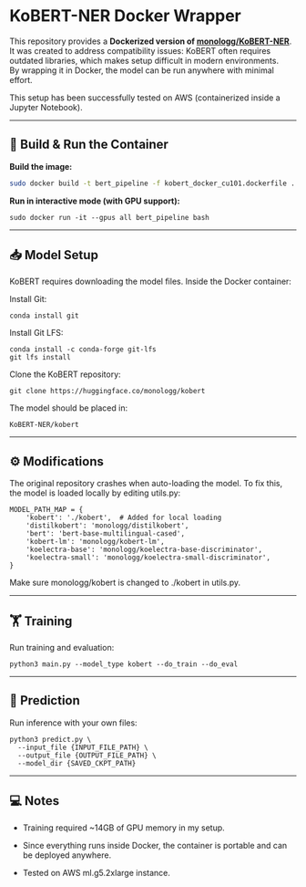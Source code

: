 # KoBERT-NER Docker Wrapper

This repository provides a **Dockerized version of [monologg/KoBERT-NER](https://github.com/monologg/KoBERT-NER)**.  
It was created to address compatibility issues: KoBERT often requires outdated libraries, which makes setup difficult in modern environments.  
By wrapping it in Docker, the model can be run anywhere with minimal effort.

This setup has been successfully tested on AWS (containerized inside a Jupyter Notebook).

---

## 🚀 Build & Run the Container

**Build the image:**
```bash
sudo docker build -t bert_pipeline -f kobert_docker_cu101.dockerfile .
```

**Run in interactive mode (with GPU support):**
```
sudo docker run -it --gpus all bert_pipeline bash
```

---

## 📥 Model Setup

KoBERT requires downloading the model files. Inside the Docker container:

Install Git:

```
conda install git
```

Install Git LFS:

```
conda install -c conda-forge git-lfs
git lfs install
```

Clone the KoBERT repository:

```
git clone https://huggingface.co/monologg/kobert
```

The model should be placed in:

```
KoBERT-NER/kobert
```

---

## ⚙️ Modifications

The original repository crashes when auto-loading the model.
To fix this, the model is loaded locally by editing utils.py:

```
MODEL_PATH_MAP = {
    'kobert': './kobert',  # Added for local loading
    'distilkobert': 'monologg/distilkobert',
    'bert': 'bert-base-multilingual-cased',
    'kobert-lm': 'monologg/kobert-lm',
    'koelectra-base': 'monologg/koelectra-base-discriminator',
    'koelectra-small': 'monologg/koelectra-small-discriminator',
}
```

Make sure monologg/kobert is changed to ./kobert in utils.py.

---

## 🏋️ Training

Run training and evaluation:

```
python3 main.py --model_type kobert --do_train --do_eval
```

---

## 🔮 Prediction

Run inference with your own files:

```
python3 predict.py \
  --input_file {INPUT_FILE_PATH} \
  --output_file {OUTPUT_FILE_PATH} \
  --model_dir {SAVED_CKPT_PATH}

```

---

## 💻 Notes

- Training required ~14GB of GPU memory in my setup.

- Since everything runs inside Docker, the container is portable and can be deployed anywhere.

- Tested on AWS ml.g5.2xlarge instance.